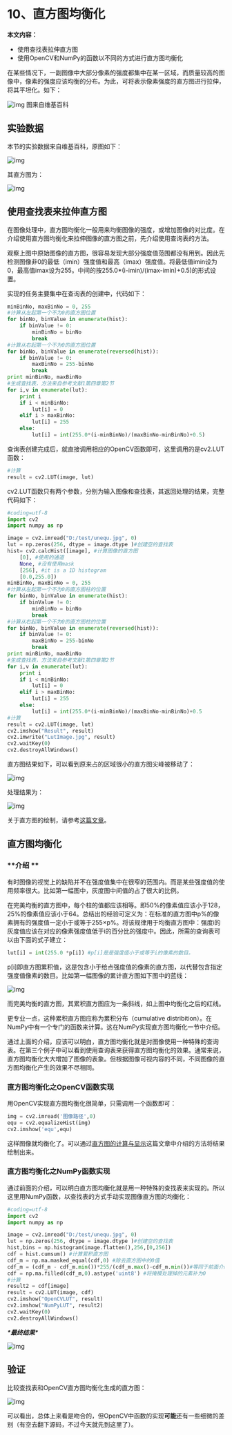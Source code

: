 # 10、直方图均衡化

**本文内容：**

- 使用查找表拉伸直方图
- 使用OpenCV和NumPy的函数以不同的方式进行直方图均衡化

在某些情况下，一副图像中大部分像素的强度都集中在某一区域，而质量较高的图像中，像素的强度应该均衡的分布。为此，可将表示像素强度的直方图进行拉伸，将其平坦化。如下：

![img](http://upload.wikimedia.org/wikipedia/commons/7/71/Histogrammspreizung.png)
图来自维基百科

## 实验数据

本节的实验数据来自维基百科，原图如下：

![img](http://upload.wikimedia.org/wikipedia/commons/thumb/0/08/Unequalized_Hawkes_Bay_NZ.jpg/800px-Unequalized_Hawkes_Bay_NZ.jpg)

其直方图为：

![img](https://img-blog.csdn.net/20130724201943453?watermark/2/text/aHR0cDovL2Jsb2cuY3Nkbi5uZXQvc3VubnkyMDM4/font/5a6L5L2T/fontsize/400/fill/I0JBQkFCMA==/dissolve/70/gravity/SouthEast)

## 使用查找表来拉伸直方图

在图像处理中，直方图均衡化一般用来均衡图像的强度，或增加图像的对比度。在介绍使用直方图均衡化来拉伸图像的直方图之前，先介绍使用查询表的方法。

观察上图中原始图像的直方图，很容易发现大部分强度值范围都没有用到。因此先检测图像非0的最低（imin）强度值和最高（imax）强度值。将最低值imin设为0，最高值imax设为255。中间的按255.0*(i-imin)/(imax-imin)+0.5)的形式设置。

实现的任务主要集中在查询表的创建中，代码如下：

```python
minBinNo, maxBinNo = 0, 255
#计算从左起第一个不为0的直方图位置
for binNo, binValue in enumerate(hist):
    if binValue != 0:
		minBinNo = binNo
		break
#计算从右起第一个不为0的直方图位置
for binNo, binValue in enumerate(reversed(hist)):
    if binValue != 0:
		maxBinNo = 255-binNo
		break
print minBinNo, maxBinNo
#生成查找表，方法来自参考文献1第四章第2节
for i,v in enumerate(lut):
	print i
	if i < minBinNo:
		lut[i] = 0
	elif i > maxBinNo:
		lut[i] = 255
	else:
		lut[i] = int(255.0*(i-minBinNo)/(maxBinNo-minBinNo)+0.5)
```

查询表创建完成后，就直接调用相应的OpenCV函数即可，这里调用的是cv2.LUT函数：

```python
#计算
result = cv2.LUT(image, lut)
```



cv2.LUT函数只有两个参数，分别为输入图像和查找表，其返回处理的结果，完整代码如下：

```python
#coding=utf-8
import cv2
import numpy as np

image = cv2.imread("D:/test/unequ.jpg", 0)
lut = np.zeros(256, dtype = image.dtype )#创建空的查找表
hist= cv2.calcHist([image], #计算图像的直方图
    [0], #使用的通道
    None, #没有使用mask
    [256], #it is a 1D histogram
    [0.0,255.0])
minBinNo, maxBinNo = 0, 255
#计算从左起第一个不为0的直方图柱的位置
for binNo, binValue in enumerate(hist):
    if binValue != 0:
		minBinNo = binNo
		break
#计算从右起第一个不为0的直方图柱的位置
for binNo, binValue in enumerate(reversed(hist)):
    if binValue != 0:
		maxBinNo = 255-binNo
		break
print minBinNo, maxBinNo
#生成查找表，方法来自参考文献1第四章第2节
for i,v in enumerate(lut):
	print i
	if i < minBinNo:
		lut[i] = 0
	elif i > maxBinNo:
		lut[i] = 255
	else:
		lut[i] = int(255.0*(i-minBinNo)/(maxBinNo-minBinNo)+0.5
#计算
result = cv2.LUT(image, lut)
cv2.imshow("Result", result)
cv2.imwrite("LutImage.jpg", result)
cv2.waitKey(0)
cv2.destroyAllWindows()
```

直方图结果如下，可以看到原来占的区域很小的直方图尖峰被移动了：



![img](https://img-blog.csdn.net/20130724210808843?watermark/2/text/aHR0cDovL2Jsb2cuY3Nkbi5uZXQvc3VubnkyMDM4/font/5a6L5L2T/fontsize/400/fill/I0JBQkFCMA==/dissolve/70/gravity/SouthEast)

处理结果为：

![img](https://img-blog.csdn.net/20130724210833078?watermark/2/text/aHR0cDovL2Jsb2cuY3Nkbi5uZXQvc3VubnkyMDM4/font/5a6L5L2T/fontsize/400/fill/I0JBQkFCMA==/dissolve/70/gravity/SouthEast)

关于直方图的绘制，请参考[这篇文章](http://blog.csdn.net/sunny2038/article/details/9097989)。

## **直方图均衡化**

### **介绍 **

有时图像的视觉上的缺陷并不在强度值集中在很窄的范围内。而是某些强度值的使用频率很大。比如第一幅图中，灰度图中间值的占了很大的比例。

在完美均衡的直方图中，每个柱的值都应该相等。即50%的像素值应该小于128，25%的像素值应该小于64。总结出的经验可定义为：在标准的直方图中p%的像素拥有的强度值一定小于或等于255×p%。将该规律用于均衡直方图中：强度i的灰度值应该在对应的像素强度值低于i的百分比的强度中。因此，所需的查询表可以由下面的式子建立：

```python
lut[i] = int(255.0 *p[i]) #p[i]是是强度值小于或等于i的像素的数目。
```

p[i]即直方图累积值，这是包含小于给点强度值的像素的直方图，以代替包含指定强度值像素的数目。比如第一幅图像的累计直方图如下图中的蓝线：



![img](https://img-blog.csdn.net/20130724220021500?watermark/2/text/aHR0cDovL2Jsb2cuY3Nkbi5uZXQvc3VubnkyMDM4/font/5a6L5L2T/fontsize/400/fill/I0JBQkFCMA==/dissolve/70/gravity/SouthEast)

而完美均衡的直方图，其累积直方图应为一条斜线，如上图中均衡化之后的红线。

更专业一点，这种累积直方图应称为累积分布（cumulative distribition）。在NumPy中有一个专门的函数来计算。这在NumPy实现直方图均衡化一节中介绍。

通过上面的介绍，应该可以明白，直方图均衡化就是对图像使用一种特殊的查询表。在第三个例子中可以看到使用查询表来获得直方图均衡化的效果。通常来说，直方图均衡化大大增加了图像的表象。但根据图像可视内容的不同，不同图像的直方图均衡化产生的效果不尽相同。

### **直方图均衡化之OpenCV函数实现**

用OpenCV实现直方图均衡化很简单，只需调用一个函数即可：

```python
img = cv2.imread('图像路径',0)
equ = cv2.equalizeHist(img)
cv2.imshow('equ',equ)
```

这样图像就均衡化了。可以通过[直方图的计算与显示](http://blog.csdn.net/sunny2038/article/details/9097989)这篇文章中介绍的方法将结果绘制出来。



### **直方图均衡化之NumPy函数实现**

通过前面的介绍，可以明白直方图均衡化就是用一种特殊的查找表来实现的。所以这里用NumPy函数，以查找表的方式手动实现图像直方图的均衡化：

```python
#coding=utf-8
import cv2
import numpy as np

image = cv2.imread("D:/test/unequ.jpg", 0)
lut = np.zeros(256, dtype = image.dtype )#创建空的查找表
hist,bins = np.histogram(image.flatten(),256,[0,256]) 
cdf = hist.cumsum() #计算累积直方图
cdf_m = np.ma.masked_equal(cdf,0) #除去直方图中的0值
cdf_m = (cdf_m - cdf_m.min())*255/(cdf_m.max()-cdf_m.min())#等同于前面介绍的lut[i] = int(255.0 *p[i])公式
cdf = np.ma.filled(cdf_m,0).astype('uint8') #将掩模处理掉的元素补为0
#计算
result2 = cdf[image]
result = cv2.LUT(image, cdf)
cv2.imshow("OpenCVLUT", result)
cv2.imshow("NumPyLUT", result2)
cv2.waitKey(0)
cv2.destroyAllWindows()
```

***\*最终结果\****



![img](https://img-blog.csdn.net/20130724225038937?watermark/2/text/aHR0cDovL2Jsb2cuY3Nkbi5uZXQvc3VubnkyMDM4/font/5a6L5L2T/fontsize/400/fill/I0JBQkFCMA==/dissolve/70/gravity/SouthEast)

## **验证**

比较查找表和OpenCV直方图均衡化生成的直方图：

![img](https://img-blog.csdn.net/20130724224352546?watermark/2/text/aHR0cDovL2Jsb2cuY3Nkbi5uZXQvc3VubnkyMDM4/font/5a6L5L2T/fontsize/400/fill/I0JBQkFCMA==/dissolve/70/gravity/SouthEast)

可以看出，总体上来看是吻合的，但OpenCV中函数的实现**可能**还有一些细微的差别（有空去翻下源码，不过今天就先到这里了）。